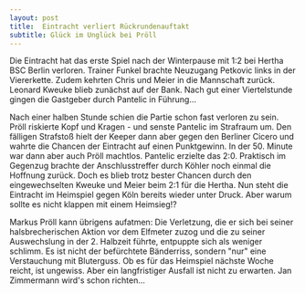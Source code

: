 ```yaml
---
layout: post
title:  Eintracht verliert Rückrundenauftakt
subtitle: Glück im Unglück bei Pröll
---
```


Die Eintracht hat das erste Spiel nach der Winterpause mit 1:2 bei Hertha BSC Berlin verloren. Trainer Funkel brachte Neuzugang Petkovic links in der Viererkette. Zudem kehrten Chris und Meier in die Mannschaft zurück. Leonard Kweuke blieb zunächst auf der Bank. Nach gut einer Viertelstunde gingen die Gastgeber durch Pantelic in Führung...

Nach einer halben Stunde schien die Partie schon fast verloren zu sein. Pröll riskierte Kopf und Kragen - und senste Pantelic im Strafraum um. Den fälligen Strafstoß hielt der Keeper dann aber gegen den Berliner Cicero und wahrte die Chancen der Eintracht auf einen Punktgewinn. In der 50. Minute war dann aber auch Pröll machtlos. Pantelic erzielte das 2:0. Praktisch im Gegenzug brachte der Anschlusstreffer durch Köhler noch einmal die Hoffnung zurück. Doch es blieb trotz bester Chancen durch den eingewechselten Kweuke und Meier beim 2:1 für die Hertha. Nun steht die Eintracht im Heimspiel gegen Köln bereits wieder unter Druck. Aber warum sollte es nicht klappen mit einem Heimsieg!?

Markus Pröll kann übrigens aufatmen: Die Verletzung, die er sich bei seiner halsbrecherischen Aktion vor dem Elfmeter zuzog und die zu seiner Auswechslung in der 2. Halbzeit führte, entpuppte sich als weniger schlimm. Es ist nicht der befürchtete Bänderriss, sondern "nur" eine Verstauchung mit Bluterguss. Ob es für das Heimspiel nächste Woche reicht, ist ungewiss. Aber ein langfristiger Ausfall ist nicht zu erwarten. Jan Zimmermann wird's schon richten...
